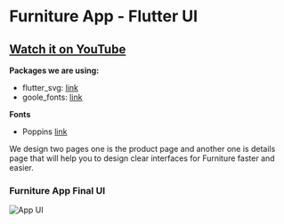 # Furniture App - Flutter UI

## [Watch it on YouTube](https://youtu.be/6hUSNDGkg1c)

**Packages we are using:**

- flutter_svg: [link](https://pub.dev/packages/flutter_svg)
- goole_fonts: [link](https://pub.dev/packages/google_fonts)

**Fonts**

- Poppins [link](https://fonts.google.com/specimen/Poppins)


We design two pages one is the product page and another one is details page that will help you to design clear interfaces for Furniture faster and easier.

### Furniture App Final UI

![App UI](/food_app.png)
